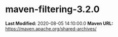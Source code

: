 # maven-filtering-3.2.0

**Last Modified:** 2020-08-05 14:10:00.0
**Maven URL:** https://maven.apache.org/shared-archives/
